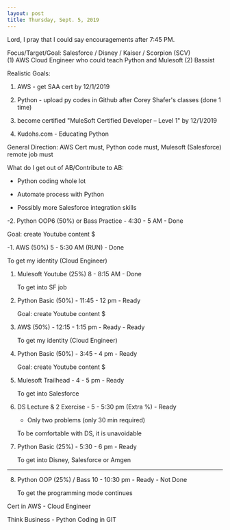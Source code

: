 ```yaml
---
layout: post
title: Thursday, Sept. 5, 2019
---
```


Lord, I pray that I could say encouragements after 7:45 PM.
  

Focus/Target/Goal:  Salesforce / Disney / Kaiser / Scorpion (SCV)     
(1) AWS Cloud Engineer who could teach Python and Mulesoft (2) Bassist

Realistic Goals: 
1) AWS - get SAA cert by 12/1/2019

2) Python - upload py codes in Github after Corey Shafer's classes (done 1 time)

3) become certified "MuleSoft Certified Developer – Level 1" by 12/1/2019 

5) Kudohs.com - Educating Python 


General Direction: AWS Cert must, Python code must, Mulesoft (Salesforce) remote job must

What do I get out of AB/Contribute to AB:

- Python coding whole lot

- Automate process with Python

- Possibly more Salesforce integration skills

      
-2. Python OOP6 (50%) or Bass Practice - 4:30 - 5 AM - Done 

  Goal: create Youtube content $



-1. AWS (50%) 5 - 5:30 AM (RUN) - Done  
   
   To get my identity (Cloud Engineer)



1. Mulesoft Youtube (25%) 8 - 8:15 AM - Done 
   
   To get into SF job




2. Python Basic (50%) - 11:45 - 12 pm - Ready  
   
   Goal: create Youtube content $



3. AWS (50%) - 12:15 - 1:15 pm - Ready - Ready
   
   To get my identity (Cloud Engineer)




4. Python Basic (50%) - 3:45 - 4 pm - Ready
   
   Goal: create Youtube content $



5. Mulesoft Trailhead - 4 - 5 pm - Ready
   
   To get into Salesforce 



6. DS Lecture & 2 Exercise - 5 - 5:30 pm (Extra %) - Ready
   
   - Only two problems (only 30 min required)
   
   To be comfortable with DS, it is unavoidable



7. Python Basic (25%) - 5:30 - 6 pm - Ready
   
   To get into Disney, Salesforce or Amgen


--------------------------------------------



8. Python OOP (25%) / Bass 10 - 10:30 pm - Ready  - Not Done
   
   To get the programming mode continues


Cert in AWS - Cloud Engineer

Think Business - Python Coding in GIT
